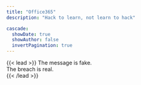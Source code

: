 ```yaml
---
title: "Office365"
description: "Hack to learn, not learn to hack"

cascade:
  showDate: true
  showAuthor: false
  invertPagination: true
---
```


{{< lead >}}
The message is fake.  
The breach is real.  
{{< /lead >}}
